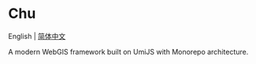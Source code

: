 # Chu

English | [简体中文](./README.zh-CN.md)

A modern WebGIS framework built on UmiJS with Monorepo architecture.
